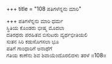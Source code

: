 +++
title = "108 ಪತಿಗಳೆನ್ನನು ಮಾರಿ"

+++
ಪತಿಗಳೆನ್ನನು ಮಾರಿ ಧರ್ಮ  
ಸ್ಥಿತಿಯ ಕೊಂಡರು ಭೀಷ್ಮ ಮೊದಲಾ  
ದತಿರಥರು ಪರಹಿತವ ಬಿಸುಟರು ವ್ಯರ್ಥಭೀತಿಯಲಿ  
ಸುತನ ಸಿರಿ ಕಡುಸೊಗಸಲಾ ಭೂ  
ಪತಿಗೆ ಗಾಂಧಾರಿಗೆ ಅನಾಥೆಗೆ  
ಗತಿಯ ಕಾಣೆನು ಶಿವ ಶಿವಾಯೆಂದೊರಲಿದಳು ತರಳೆ    ॥108॥